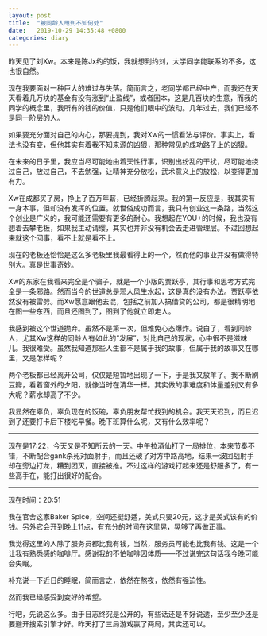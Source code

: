 ```yaml
---
layout: post
title:  "被同龄人甩到不知何处"
date:   2019-10-29 14:35:48 +0800
categories: diary
---
```


昨天见了刘Xw。本来是陈Jx约的饭，我就想到约刘，大学同学能联系的不多，这也很自然。

现在我要面对一种巨大的难过与失落。简而言之，老同学都已经中产，而我还在天天看着几万块的基金有没有涨到“止盈线”，或者回本，这是几百块的生意，而我的同学的概念里，我所有的钱的价值，只是他们眼中的波动。几年过去，我们已经不是同一阶层的人。

如果要充分面对自己的内心，那要提到，我对Xw的一惯看法与评价。事实上，看法也没有变，但他其实有着我不知来源的凶狠，那种常见的成功路子上的凶狠。

在未来的日子里，我应当尽可能地由着天性行事，识别出纷乱的干扰，尽可能地绕过自己，放过自己，不去勉强，让精神充分放松，武术意义上的放松，以变得更加有力。

Xw在成都买了房，挣上了百万年薪，已经折腾起来。我的第一反应是，我其实有一身本事，但却没有发挥的位置。就世俗成功而言，我只有创业这一条路，当然这个创业是广义的，我可能还需要有更多的耐心。我想起在YOU+的时候，我也没有想着去攀老板，如果我主动请缨，其实也并非没有机会去走进管理层。不过回想起来就这个回事，看不上就是看不上。

现在的老板还恰恰是这么多老板里我最看得上的一个，然而他的事业并没有做得特别大。真是世事奇妙。

Xw的东家在我看来完全是个骗子，就是一个小版的贾跃亭，其行事和思考方式完全是一条邪路。然而当今的世道总是邪人风生水起，这是真的没有办法。贾跃亭依然没有被雷劈。而Xw愿意跟他去混，包括之前加入搞借贷的公司，都是很精明地在图一些东西，而且还图到了，图到了他就立即走人。

我感到被这个世道抛弃。虽然不是第一次，但难免心态爆炸。说白了，看到同龄人，尤其Xw这样的同龄人有如此的“发展”，对比自己的现状，心中很不是滋味儿。我很难受。虽然我知道那些人生都不是属于我的故事，但属于我的故事又在哪里，又是怎样呢？

两个老板都已经离开公司，仅仅是短暂地出现了一下，于是我又放羊了。我不断刷豆瓣，看着窗外的夕阳，就像当时在清华一样。其实做的事难度和体量差别又有多大呢？薪水却高了不少。

我显然在辜负，辜负现在的饭碗，辜负朋友帮忙找到的机会。我天天迟到，而且迟到了还要打卡后下楼吃早餐。晚下班算什么呢，又有什么效率呢？

----

现在是17:22，今天又是不知所云的一天。中午拉酒仙打了一局排位，本来节奏不错，不断配合gank杀死对面射手，而且还破了对方中路高地，结果一波团战射手却在旁边打龙，糟到团灭，直接被推。不过这样的游戏打起来还是舒服多了，有一些高手在，能打出很好的配合。

----

现在时间：20:51

我在官舍这家Baker Spice，空间还挺舒适，美式只要20元，这才是美式该有的价钱。另外它会开到晚上11点，有充分的时间在这里晃，晃够了再做正事。

我觉得这里的人除了服务员都比我有钱，当然，服务员可能也比我有钱。这是一个让我有熟悉感的咖啡厅。感谢我的不怕咖啡因体质——不过说完这句话我今晚可能会失眠。

补充说一下近日的睡眠，简而言之，依然在熬夜，依然有强迫性。

然而我已经感受到变好的希望。

行吧，先说这么多。由于日志终究是公开的，有些话还是不好说透，至少至少还是要避开搜索引擎才好。昨天打了三局游戏赢了两局，其实还可以。
